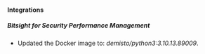 #### Integrations
##### Bitsight for Security Performance Management
- Updated the Docker image to: *demisto/python3:3.10.13.89009*.
